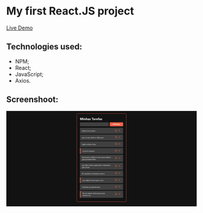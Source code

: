 # My first React.JS project
<a href="https://todlistmessiasfms.netlify.app/">Live Demo</a>

## Technologies used:

- NPM;
- React;
- JavaScript;
- Axios.

## Screenshoot:
<img src="/screenshots/demo.png" alt="Demo to-do-list printscreen"/>


